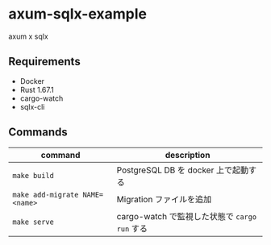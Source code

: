 # axum-sqlx-example

axum x sqlx 

## Requirements

- Docker
- Rust 1.67.1
- cargo-watch
- sqlx-cli

## Commands

| command | description |
| --- | --- |
| `make build` | PostgreSQL DB を docker 上で起動する |
| `make add-migrate NAME=<name>` | Migration ファイルを追加 |
| `make serve` | cargo-watch で監視した状態で `cargo run` する |
